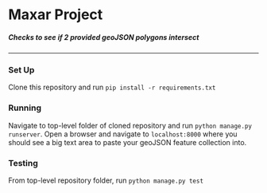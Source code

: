# Maxar Project
##### Checks to see if 2 provided geoJSON polygons intersect  
-----

### Set Up
Clone this repository and run `pip install -r requirements.txt`

### Running
Navigate to top-level folder of cloned repository and run `python manage.py runserver`.
Open a browser and navigate to `localhost:8000` where you should see a big text area to
paste your geoJSON feature collection into.

### Testing
From top-level repository folder, run `python manage.py test`
